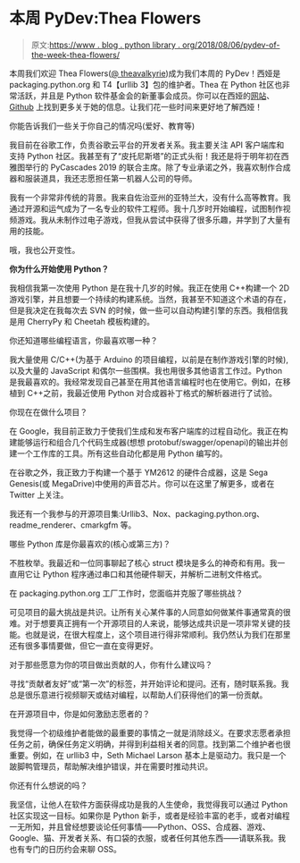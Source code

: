 # 本周 PyDev:Thea Flowers

> 原文:[https://www . blog . python library . org/2018/08/06/pydev-of-the-week-thea-flowers/](https://www.blog.pythonlibrary.org/2018/08/06/pydev-of-the-week-thea-flowers/)

本周我们欢迎 Thea Flowers([@ theavalkyrie](https://twitter.com/theavalkyrie))成为我们本周的 PyDev！西娅是 packaging.python.org 和 T4【urllib 3】包的维护者。Thea 在 Python 社区也非常活跃，并且是 Python 软件基金会的新董事会成员。你可以在西娅的[网站](https://blog.thea.codes/)、 [Github](https://github.com/theacodes) 上找到更多关于她的信息。让我们花一些时间来更好地了解西娅！

你能告诉我们一些关于你自己的情况吗(爱好、教育等)

我目前在谷歌工作，负责谷歌云平台的开发者关系。我主要关注 API 客户端库和支持 Python 社区。我甚至有了“皮托尼斯塔”的正式头衔！我还是将于明年初在西雅图举行的 PyCascades 2019 的联合主席。除了专业承诺之外，我喜欢制作合成器和服装道具，我还志愿担任第一机器人公司的导师。

我有一个非常非传统的背景。我来自佐治亚州的亚特兰大，没有什么高等教育。我通过开源和运气成为了一名专业的软件工程师。我十几岁时开始编程，试图制作视频游戏。我从未制作过电子游戏，但我从尝试中获得了很多乐趣，并学到了大量有用的技能。

哦，我也公开变性。

**你为什么开始使用 Python？**

我相信我第一次使用 Python 是在我十几岁的时候。我正在使用 C++构建一个 2D 游戏引擎，并且想要一个持续的构建系统。当然，我甚至不知道这个术语的存在，但是我决定在我每次去 SVN 的时候，做一些可以自动构建引擎的东西。我相信我是用 CherryPy 和 Cheetah 模板构建的。

你还知道哪些编程语言，你最喜欢哪一种？

我大量使用 C/C++(为基于 Arduino 的项目编程，以前是在制作游戏引擎的时候),以及大量的 JavaScript 和偶尔一些围棋。我也用很多其他语言工作过。Python 是我最喜欢的。我经常发现自己甚至在用其他语言编程时也在使用它。例如，在移植到 C++之前，我最近使用 Python 对合成器补丁格式的解析器进行了试验。

你现在在做什么项目？

在 Google，我目前正致力于使我们生成和发布客户端库的过程自动化。我正在构建能够运行和组合几个代码生成器(想想 protobuf/swagger/openapi)的输出并创建一个工作库的工具。所有这些自动化都是用 Python 编写的。

在谷歌之外，我正致力于构建一个基于 YM2612 的硬件合成器，这是 Sega Genesis(或 MegaDrive)中使用的声音芯片。你可以在这里了解更多，或者在 Twitter 上关注。

我还有一个我参与的开源项目集:Urllib3、Nox、packaging.python.org、readme_renderer、cmarkgfm 等。

哪些 Python 库是你最喜欢的(核心或第三方)？

不胜枚举。我最近和一位同事聊起了核心 struct 模块是多么的神奇和有用。我一直用它让 Python 程序通过串口和其他硬件聊天，并解析二进制文件格式。

在 packaging.python.org 工厂工作时，您面临并克服了哪些挑战？

可见项目的最大挑战是共识。让所有关心某件事的人同意如何做某件事通常真的很难。对于想要真正拥有一个开源项目的人来说，能够达成共识是一项非常关键的技能。也就是说，在很大程度上，这个项目进行得非常顺利。我仍然认为我们在那里还有很多事情要做，但它一直在变得更好。

对于那些愿意为你的项目做出贡献的人，你有什么建议吗？

寻找“贡献者友好”或“第一次”的标签，并开始评论和提问。还有，随时联系我。我总是很乐意进行视频聊天或结对编程，以帮助人们获得他们的第一份贡献。

在开源项目中，你是如何激励志愿者的？

我觉得一个初级维护者能做的最重要的事情之一就是消除歧义。在要求志愿者承担任务之前，确保任务定义明确，并得到利益相关者的同意。找到第二个维护者也很重要。例如，在 urllib3 中，Seth Michael Larson 基本上是驱动力。我只是一个跛脚鸭管理员，帮助解决维护错误，并在需要时推动共识。

你还有什么想说的吗？

我坚信，让他人在软件方面获得成功是我的人生使命，我觉得我可以通过 Python 社区实现这一目标。如果你是 Python 新手，或者是经验丰富的老手，或者对编程一无所知，并且曾经想要谈论任何事情——Python、OSS、合成器、游戏、Google、猫、开发者关系、有口袋的衣服，或者任何其他东西——请联系我。我也有专门的日历约会来聊 OSS。
